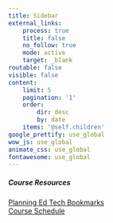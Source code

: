 ```yaml
---
title: Sidebar
external_links:
    process: true
    title: false
    no_follow: true
    mode: active
    target: _blank
routable: false
visible: false
content:
    limit: 5
    pagination: '1'
    order:
        dir: desc
        by: date
    items: '@self.children'
google_prettify: use_global
wow_js: use_global
animate_css: use_global
fontawesome: use_global
---
```


##### Course Resources
[Planning Ed Tech Bookmarks](https://www.diigo.com/user/markbullen/planning_ed_tech)  
[Course Schedule](http://localhost:8888/grav-skeleton-course-hub-site/admin/pages/course-schedule)

  


